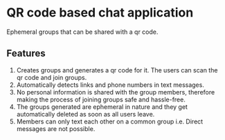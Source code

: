 # QR code based chat application

Ephemeral groups that can be shared with a qr code.

## Features
1. Creates groups and generates a qr code for it. The users can scan the qr code and join groups.
2. Automatically detects links and phone numbers in text messages.
3. No personal information is shared with the group members, therefore making the process of joining groups safe and hassle-free.
4. The groups generated are ephemeral in nature and they get automatically deleted as soon as all users leave.
5. Members can only text each other on a common group i.e. Direct messages are not possible.
